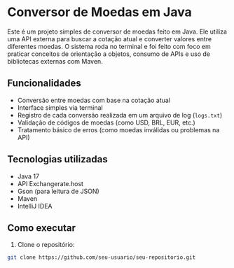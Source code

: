 # Conversor de Moedas em Java

Este é um projeto simples de conversor de moedas feito em Java. Ele utiliza uma API externa para buscar a cotação atual e converter valores entre diferentes moedas. O sistema roda no terminal e foi feito com foco em praticar conceitos de orientação a objetos, consumo de APIs e uso de bibliotecas externas com Maven.

## Funcionalidades

- Conversão entre moedas com base na cotação atual
- Interface simples via terminal
- Registro de cada conversão realizada em um arquivo de log (`logs.txt`)
- Validação de códigos de moedas (como USD, BRL, EUR, etc.)
- Tratamento básico de erros (como moedas inválidas ou problemas na API)

## Tecnologias utilizadas

- Java 17
- API Exchangerate.host
- Gson (para leitura de JSON)
- Maven
- IntelliJ IDEA

## Como executar

1. Clone o repositório:

```bash
git clone https://github.com/seu-usuario/seu-repositorio.git
